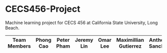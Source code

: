# CECS456-Project  

Machine learning project for CECS 456 at California State University, Long Beach.

|Team Members|Phong Cao|Peter Pham|Jeremy Lin|Omar Lee|Maximillian Gutierrez|Anthony Sanchez|John Messina|
|:-:|:-:|:-:|:-:|:-:|:-:|:-:|:-:|
